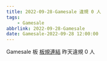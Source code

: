 ```yaml
---
title: 2022-09-28-Gamesale 違規 0 人
tags:
    - Gamesale
abbrlink: 2022-09-28-Gamesale
date: Gamesale-2022-09-28 12:00:00
---
```

Gamesale 板 [板規連結](https://www.ptt.cc/bbs/Gossiping/M.1637425085.A.07D.html)
昨天違規 0 人
